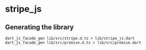 # stripe_js

## Generating the library

```
dart_js_facade_gen lib/src/stripe.d.ts > lib/stripe_js.dart
dart_js_facade_gen lib/src/promise.d.ts > lib/src/promise.dart
```

